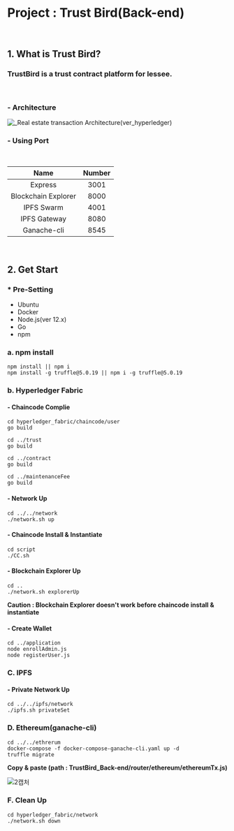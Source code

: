 # Project : Trust  Bird(Back-end)<br>
<br>
     
## 1. What is Trust Bird?

###   TrustBird is a trust contract platform for lessee. 
<br>


###  - Architecture



![_Real estate transaction Architecture(ver_hyperledger)](https://user-images.githubusercontent.com/65533287/99356460-89408800-28ed-11eb-8520-49c6db65bed3.jpg)



### - Using Port
<br>

|        Name         | Number |
| :-----------------: | :----: |
|       Express       |  3001  |
| Blockchain Explorer |  8000  |
|     IPFS Swarm      |  4001  |
|    IPFS Gateway     |  8080  |
|     Ganache-cli     |  8545  |

<br>

## 2. Get Start

### * Pre-Setting

- Ubuntu
- Docker
- Node.js(ver 12.x)
- Go
- npm



### a. npm install

```
npm install || npm i
npm install -g truffle@5.0.19 || npm i -g truffle@5.0.19
```



### b. Hyperledger Fabric

#### - Chaincode Complie 

```
cd hyperledger_fabric/chaincode/user
go build

cd ../trust
go build

cd ../contract
go build

cd ../maintenanceFee
go build
```



#### - Network Up

```
cd ../../network
./network.sh up
```



#### - Chaincode Install & Instantiate

```
cd script
./CC.sh
```



#### - Blockchain Explorer Up

```
cd ..
./network.sh explorerUp
```

**Caution : Blockchain Explorer doesn't work before chaincode install & instantiate**



#### - Create Wallet

```
cd ../application
node enrollAdmin.js
node registerUser.js
```



### C. IPFS

#### - Private Network Up

```
cd ../../ipfs/network
./ipfs.sh privateSet
```



### D. Ethereum(ganache-cli)

```
cd ../../ethrerum
docker-compose -f docker-compose-ganache-cli.yaml up -d
truffle migrate
```

**Copy & paste (path : TrustBird_Back-end/router/ethereum/ethereumTx.js)**

![2캡처](https://user-images.githubusercontent.com/65533287/99360124-78931080-28f3-11eb-8cbf-a51dba8e25f8.PNG)



### F. Clean Up

```
cd hyperledger_fabric/network
./network.sh down
```
